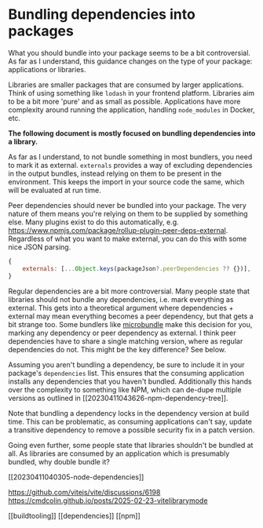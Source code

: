 # Bundling dependencies into packages

What you should bundle into your package seems to be a bit controversial. As far as I understand, this guidance changes on the type of your package: applications or libraries.

Libraries are smaller packages that are consumed by larger applications. Think of using something like `lodash` in your frontend platform. Libraries aim to be a bit more 'pure' and as small as possible. Applications have more complexity around running the application, handling `node_modules` in Docker, etc.

**The following document is mostly focused on bundling dependencies into a library.**

As far as I understand, to not bundle something in most bundlers, you need to mark it as external. `externals` provides a way of excluding dependencies in the output bundles, instead relying on them to be present in the environment. This keeps the import in your source code the same, which will be evaluated at run time.

Peer dependencies should never be bundled into your package. The very nature of them means you're relying on them to be supplied by something else.
Many plugins exist to do this automatically, e.g. https://www.npmjs.com/package/rollup-plugin-peer-deps-external. Regardless of what you want to make external, you can do this with some nice JSON parsing.
```js
{
	externals: [...Object.keys(packageJson?.peerDependencies ?? {})],
}
```

Regular dependencies are a bit more controversial. Many people state that libraries should not bundle any dependencies, i.e. mark everything as external. This gets into a theoretical argument where dependencies + external may mean everything becomes a peer dependency, but that gets a bit strange too.
Some bundlers like [microbundle](https://github.com/developit/microbundle/wiki/How-Microbundle-decides-which-dependencies-to-bundle) make this decision for you, marking any dependency or peer dependency as external.
	I think peer dependencies have to share a single matching version, where as regular dependencies do not. This might be the key difference? See below.

Assuming you aren't bundling a dependency, be sure to include it in your package's `dependencies` list. This ensures that the consuming application installs any dependencies that you haven't bundled. Additionally this hands over the complexity to something like NPM, which can de-dupe multiple versions as outlined in [[20230411043626-npm-dependency-tree]].

Note that bundling a dependency locks in the dependency version at build time. This can be problematic, as consuming applications can't say, update a transitive dependency to remove a possible security fix in a patch version.

Going even further, some people state that libraries shouldn't be bundled at all. As libraries are consumed by an application which is presumably bundled, why double bundle it?

[[20230411040305-node-dependencies]]

https://github.com/vitejs/vite/discussions/6198
https://cmdcolin.github.io/posts/2025-02-23-vitelibrarymode

[[buildtooling]]
[[dependencies]]
[[npm]]
